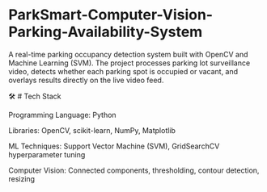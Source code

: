 # ParkSmart-Computer-Vision-Parking-Availability-System
A real-time parking occupancy detection system built with OpenCV and Machine Learning (SVM). The project processes parking lot surveillance video, detects whether each parking spot is occupied or vacant, and overlays results directly on the live video feed.

🛠️ # Tech Stack

Programming Language: Python

Libraries: OpenCV, scikit-learn, NumPy, Matplotlib

ML Techniques: Support Vector Machine (SVM), GridSearchCV hyperparameter tuning

Computer Vision: Connected components, thresholding, contour detection, resizing
